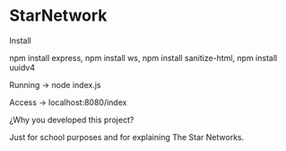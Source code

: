 # StarNetwork
Install

npm install express,
npm install ws, npm install sanitize-html, npm install uuidv4

Running -> node index.js

Access -> localhost:8080/index

¿Why you developed this project?

Just for school purposes and for explaining The Star Networks.
